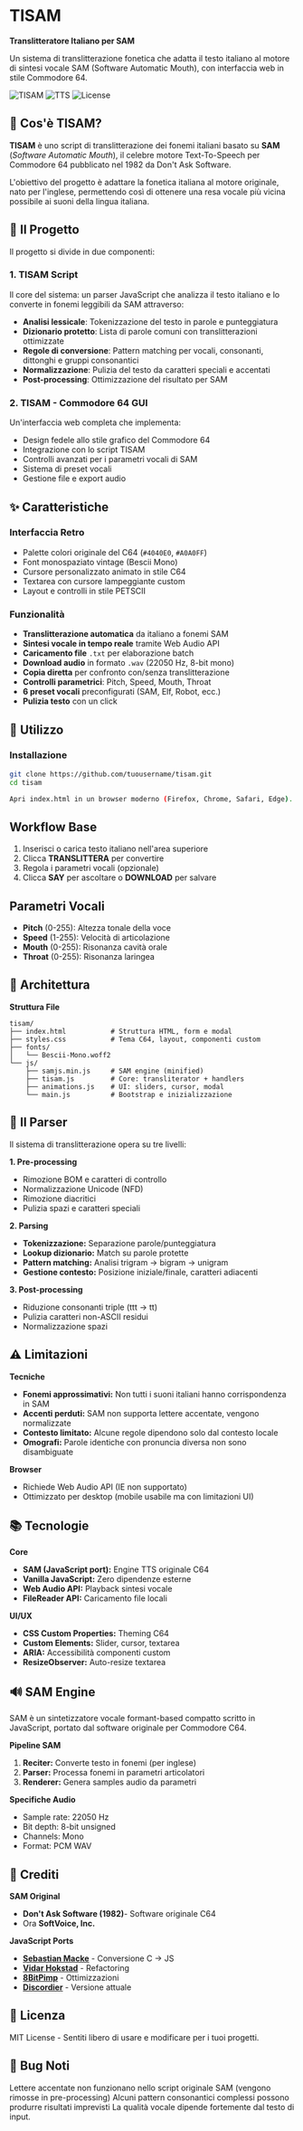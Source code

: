 # TISAM

**Translitteratore Italiano per SAM**

Un sistema di translitterazione fonetica che adatta il testo italiano al motore di sintesi vocale SAM (Software Automatic Mouth), con interfaccia web in stile Commodore 64.

![TISAM](https://img.shields.io/badge/C64-Style-4040E0)
![TTS](https://img.shields.io/badge/TTS-SAM-blue)
![License](https://img.shields.io/badge/license-MIT-yellow.svg)

## 📖 Cos'è TISAM?

**TISAM** è uno script di translitterazione dei fonemi italiani basato su **SAM** (*Software Automatic Mouth*), il celebre motore Text-To-Speech per Commodore 64 pubblicato nel 1982 da Don't Ask Software.

L'obiettivo del progetto è adattare la fonetica italiana al motore originale, nato per l'inglese, permettendo così di ottenere una resa vocale più vicina possibile ai suoni della lingua italiana.

## 🎯 Il Progetto

Il progetto si divide in due componenti:

### 1. TISAM Script
Il core del sistema: un parser JavaScript che analizza il testo italiano e lo converte in fonemi leggibili da SAM attraverso:
- **Analisi lessicale**: Tokenizzazione del testo in parole e punteggiatura
- **Dizionario protetto**: Lista di parole comuni con translitterazioni ottimizzate
- **Regole di conversione**: Pattern matching per vocali, consonanti, dittonghi e gruppi consonantici
- **Normalizzazione**: Pulizia del testo da caratteri speciali e accentati
- **Post-processing**: Ottimizzazione del risultato per SAM

### 2. TISAM - Commodore 64 GUI
Un'interfaccia web completa che implementa:
- Design fedele allo stile grafico del Commodore 64
- Integrazione con lo script TISAM
- Controlli avanzati per i parametri vocali di SAM
- Sistema di preset vocali
- Gestione file e export audio

## ✨ Caratteristiche

### Interfaccia Retro
- Palette colori originale del C64 (`#4040E0`, `#A0A0FF`)
- Font monospaziato vintage (Bescii Mono)
- Cursore personalizzato animato in stile C64
- Textarea con cursore lampeggiante custom
- Layout e controlli in stile PETSCII

### Funzionalità
- **Translitterazione automatica** da italiano a fonemi SAM
- **Sintesi vocale in tempo reale** tramite Web Audio API
- **Caricamento file** `.txt` per elaborazione batch
- **Download audio** in formato `.wav` (22050 Hz, 8-bit mono)
- **Copia diretta** per confronto con/senza translitterazione
- **Controlli parametrici**: Pitch, Speed, Mouth, Throat
- **6 preset vocali** preconfigurati (SAM, Elf, Robot, ecc.)
- **Pulizia testo** con un click

## 🚀 Utilizzo

### Installazione
```bash
git clone https://github.com/tuousername/tisam.git
cd tisam

Apri index.html in un browser moderno (Firefox, Chrome, Safari, Edge).
```

## Workflow Base

1. Inserisci o carica testo italiano nell'area superiore
2. Clicca **TRANSLITTERA** per convertire
3. Regola i parametri vocali (opzionale)
4. Clicca **SAY** per ascoltare o **DOWNLOAD** per salvare


## Parametri Vocali

- **Pitch** (0-255): Altezza tonale della voce
- **Speed** (1-255): Velocità di articolazione
- **Mouth** (0-255): Risonanza cavità orale
- **Throat** (0-255): Risonanza laringea

## **🔧 Architettura**

**Struttura File**

```
tisam/
├── index.html           # Struttura HTML, form e modal
├── styles.css           # Tema C64, layout, componenti custom
├── fonts/
│   └── Bescii-Mono.woff2
└── js/
    ├── samjs.min.js     # SAM engine (minified)
    ├── tisam.js         # Core: transliterator + handlers
    ├── animations.js    # UI: sliders, cursor, modal
    └── main.js          # Bootstrap e inizializzazione
```


## **🧠 Il Parser**

Il sistema di translitterazione opera su tre livelli:

**1. Pre-processing**

- Rimozione BOM e caratteri di controllo
- Normalizzazione Unicode (NFD)
- Rimozione diacritici
- Pulizia spazi e caratteri speciali

**2. Parsing**

- **Tokenizzazione:** Separazione parole/punteggiatura
- **Lookup dizionario:** Match su parole protette
- **Pattern matching:** Analisi trigram → bigram → unigram
- **Gestione contesto:** Posizione iniziale/finale, caratteri adiacenti

**3. Post-processing**

- Riduzione consonanti triple (ttt → tt)
- Pulizia caratteri non-ASCII residui
- Normalizzazione spazi

## **⚠️ Limitazioni**
**Tecniche**
- **Fonemi approssimativi:** Non tutti i suoni italiani hanno corrispondenza in SAM
- **Accenti perduti:** SAM non supporta lettere accentate, vengono normalizzate
- **Contesto limitato:** Alcune regole dipendono solo dal contesto locale
- **Omografi:** Parole identiche con pronuncia diversa non sono disambiguate
  
**Browser**
- Richiede Web Audio API (IE non supportato)
- Ottimizzato per desktop (mobile usabile ma con limitazioni UI)

## **📚 Tecnologie**

**Core**
- **SAM (JavaScript port):** Engine TTS originale C64
- **Vanilla JavaScript:** Zero dipendenze esterne
- **Web Audio API:** Playback sintesi vocale
- **FileReader API:** Caricamento file locali
  
**UI/UX**
- **CSS Custom Properties:** Theming C64
- **Custom Elements:** Slider, cursor, textarea
- **ARIA:** Accessibilità componenti custom
- **ResizeObserver:** Auto-resize textarea

## **🔊 SAM Engine**
SAM è un sintetizzatore vocale formant-based compatto scritto in JavaScript, portato dal software originale per Commodore C64.

**Pipeline SAM**

1. **Reciter:** Converte testo in fonemi (per inglese)
2. **Parser:** Processa fonemi in parametri articolatori
3. **Renderer:** Genera samples audio da parametri


**Specifiche Audio**
- Sample rate: 22050 Hz
- Bit depth: 8-bit unsigned
- Channels: Mono
- Format: PCM WAV

## **🤝 Crediti**
**SAM Original**
- **Don't Ask Software (1982)**- Software originale C64
- Ora **SoftVoice, Inc.**

**JavaScript Ports**

- **[Sebastian Macke](https://github.com/s-macke/SAM)** - Conversione C → JS
- **[Vidar Hokstad](https://github.com/vidarh/SAM)** - Refactoring
- **[8BitPimp](https://github.com/8BitPimp/SAM)** - Ottimizzazioni
- **[Discordier](https://github.com/discordier/sam)** - Versione attuale

## **📄 Licenza**
MIT License - Sentiti libero di usare e modificare per i tuoi progetti.

## **🐛 Bug Noti**

Lettere accentate non funzionano nello script originale SAM (vengono rimosse in pre-processing)
Alcuni pattern consonantici complessi possono produrre risultati imprevisti
La qualità vocale dipende fortemente dal testo di input.



